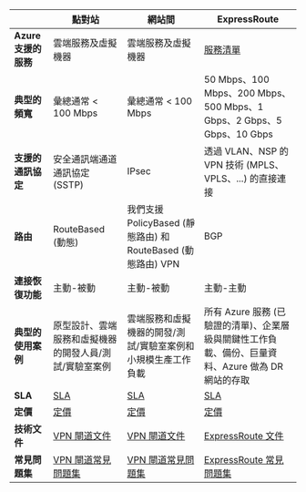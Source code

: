 | | **點對站** | **網站間** | **ExpressRoute** |
|------------------------------|----------------------------------------------------------------------------------------------|---------------------------------------------------------------------------------------------------------|--------------------------------------------------------------------------------------------------------------------------------------|
| **Azure 支援的服務** | 雲端服務及虛擬機器 | 雲端服務及虛擬機器 | [服務清單](../expressroute/expressroute-faqs.md#supported-services) |
| **典型的頻寬** | 彙總通常 < 100 Mbps | 彙總通常 < 100 Mbps | 50 Mbps、100 Mbps、200 Mbps、500 Mbps、1 Gbps、2 Gbps、5 Gbps、10 Gbps |
| **支援的通訊協定** | 安全通訊端通道通訊協定 (SSTP) | IPsec | 透過 VLAN、NSP 的 VPN 技術 (MPLS、VPLS、...) 的直接連接 |
| **路由** | RouteBased (動態) | 我們支援 PolicyBased (靜態路由) 和 RouteBased (動態路由) VPN | BGP |
| **連接恢復功能** | 主動-被動 | 主動-被動 | 主動-主動 |
| **典型的使用案例** | 原型設計、雲端服務和虛擬機器的開發人員/測試/實驗室案例 | 雲端服務和虛擬機器的開發/測試/實驗室案例和小規模生產工作負載 | 所有 Azure 服務 (已驗證的清單)、企業層級與關鍵性工作負載、備份、巨量資料、Azure 做為 DR 網站的存取 |
| **SLA** | [SLA](https://azure.microsoft.com/support/legal/sla/) | [SLA](https://azure.microsoft.com/support/legal/sla/) | [SLA](https://azure.microsoft.com/support/legal/sla/) |
| **定價** | [定價](https://azure.microsoft.com/pricing/details/vpn-gateway/) | [定價](https://azure.microsoft.com/pricing/details/vpn-gateway/) | [定價](https://azure.microsoft.com/pricing/details/expressroute/) |
| **技術文件** | [VPN 閘道文件](https://azure.microsoft.com/documentation/services/vpn-gateway/) | [VPN 閘道文件](https://azure.microsoft.com/documentation/services/vpn-gateway/) | [ExpressRoute 文件](https://azure.microsoft.com/documentation/services/expressroute/) |
| **常見問題集** | [VPN 閘道常見問題集](vpn-gateway-vpn-faq.md) | [VPN 閘道常見問題集](vpn-gateway-vpn-faq.md) | [ExpressRoute 常見問題集](../expressroute/expressroute-faqs.md) |

<!---HONumber=AcomDC_0921_2016-->